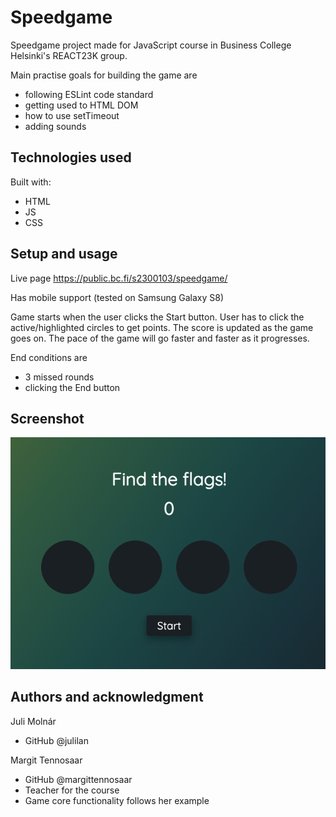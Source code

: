 # Speedgame

Speedgame project made for JavaScript course in Business College Helsinki's REACT23K group.

Main practise goals for building the game are

- following ESLint code standard
- getting used to HTML DOM
- how to use setTimeout
- adding sounds

## Technologies used

Built with:

- HTML
- JS
- CSS

## Setup and usage

Live page https://public.bc.fi/s2300103/speedgame/

Has mobile support (tested on Samsung Galaxy S8)

Game starts when the user clicks the Start button. User has to click the active/highlighted circles to get points. The score is updated as the game goes on. The pace of the game will go faster and faster as it progresses.

End conditions are

- 3 missed rounds
- clicking the End button

## Screenshot

![Screenshot of the speedgame](speedgame_screenshot.png)

## Authors and acknowledgment

Juli Molnár

- GitHub @julilan

Margit Tennosaar

- GitHub @margittennosaar
- Teacher for the course
- Game core functionality follows her example
